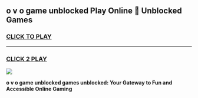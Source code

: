 
## o v o game unblocked Play Online 👋 Unblocked Games
<h3>
<a href="https://premium.freeplayer.one?title=o_v_o_game_unblocked&ref=19F">CLICK TO PLAY</a></h3>
<hr>

<h3>
<a href="https://premium.freeplayer.one?title=o_v_o_game_unblocked&ref=19F">CLICK 2 PLAY</a>
  
</h3>

<a href="https://premium.freeplayer.one?title=o_v_o_game_unblocked&ref=19F"><img src="https://clearcache.store/games.png"></a>


**o v o game unblocked games unblocked: Your Gateway to Fun and Accessible Online Gaming**
